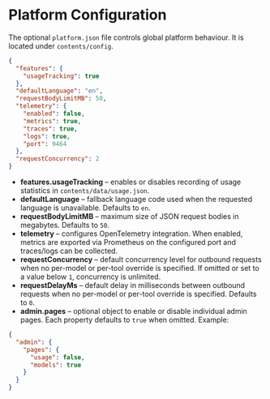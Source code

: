 # Platform Configuration

The optional `platform.json` file controls global platform behaviour. It is located under `contents/config`.

```json
{
  "features": {
    "usageTracking": true
  },
  "defaultLanguage": "en",
  "requestBodyLimitMB": 50,
  "telemetry": {
    "enabled": false,
    "metrics": true,
    "traces": true,
    "logs": true,
    "port": 9464
  },
  "requestConcurrency": 2
}
```

- **features.usageTracking** – enables or disables recording of usage statistics in `contents/data/usage.json`.
- **defaultLanguage** – fallback language code used when the requested language is unavailable. Defaults to `en`.
- **requestBodyLimitMB** – maximum size of JSON request bodies in megabytes. Defaults to `50`.
- **telemetry** – configures OpenTelemetry integration. When enabled, metrics are exported via Prometheus on the configured port and traces/logs can be collected.
- **requestConcurrency** – default concurrency level for outbound requests when no per-model or per-tool override is specified. If omitted or set to a value below `1`, concurrency is unlimited.
- **requestDelayMs** – default delay in milliseconds between outbound requests when no per-model or per-tool override is specified. Defaults to `0`.
- **admin.pages** – optional object to enable or disable individual admin pages. Each property defaults to `true` when omitted. Example:

```json
{
  "admin": {
    "pages": {
      "usage": false,
      "models": true
    }
  }
}
```
